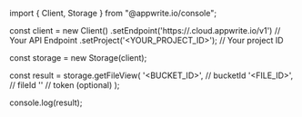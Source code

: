 import { Client, Storage } from "@appwrite.io/console";

const client = new Client()
    .setEndpoint('https://<REGION>.cloud.appwrite.io/v1') // Your API Endpoint
    .setProject('<YOUR_PROJECT_ID>'); // Your project ID

const storage = new Storage(client);

const result = storage.getFileView(
    '<BUCKET_ID>', // bucketId
    '<FILE_ID>', // fileId
    '<TOKEN>' // token (optional)
);

console.log(result);
